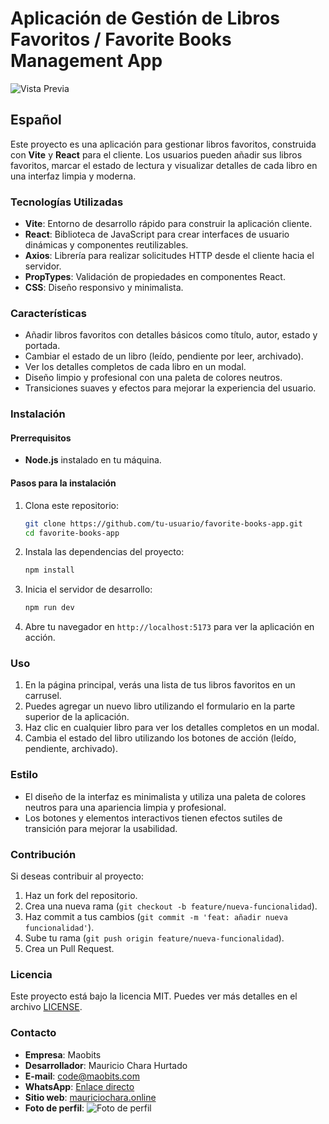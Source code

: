 # Aplicación de Gestión de Libros Favoritos / Favorite Books Management App

![Vista Previa](https://i.ibb.co/Y28748V/pantallao-la-vida-es-linda.png)

## Español

Este proyecto es una aplicación para gestionar libros favoritos, construida con **Vite** y **React** para el cliente. Los usuarios pueden añadir sus libros favoritos, marcar el estado de lectura y visualizar detalles de cada libro en una interfaz limpia y moderna.

### Tecnologías Utilizadas

- **Vite**: Entorno de desarrollo rápido para construir la aplicación cliente.
- **React**: Biblioteca de JavaScript para crear interfaces de usuario dinámicas y componentes reutilizables.
- **Axios**: Librería para realizar solicitudes HTTP desde el cliente hacia el servidor.
- **PropTypes**: Validación de propiedades en componentes React.
- **CSS**: Diseño responsivo y minimalista.

### Características

- Añadir libros favoritos con detalles básicos como título, autor, estado y portada.
- Cambiar el estado de un libro (leído, pendiente por leer, archivado).
- Ver los detalles completos de cada libro en un modal.
- Diseño limpio y profesional con una paleta de colores neutros.
- Transiciones suaves y efectos para mejorar la experiencia del usuario.

### Instalación

#### Prerrequisitos

- **Node.js** instalado en tu máquina.

#### Pasos para la instalación

1. Clona este repositorio:

    ```bash
    git clone https://github.com/tu-usuario/favorite-books-app.git
    cd favorite-books-app
    ```

2. Instala las dependencias del proyecto:

    ```bash
    npm install
    ```

3. Inicia el servidor de desarrollo:

    ```bash
    npm run dev
    ```

4. Abre tu navegador en `http://localhost:5173` para ver la aplicación en acción.

### Uso

1. En la página principal, verás una lista de tus libros favoritos en un carrusel.
2. Puedes agregar un nuevo libro utilizando el formulario en la parte superior de la aplicación.
3. Haz clic en cualquier libro para ver los detalles completos en un modal.
4. Cambia el estado del libro utilizando los botones de acción (leído, pendiente, archivado).

### Estilo

- El diseño de la interfaz es minimalista y utiliza una paleta de colores neutros para una apariencia limpia y profesional.
- Los botones y elementos interactivos tienen efectos sutiles de transición para mejorar la usabilidad.

### Contribución

Si deseas contribuir al proyecto:

1. Haz un fork del repositorio.
2. Crea una nueva rama (`git checkout -b feature/nueva-funcionalidad`).
3. Haz commit a tus cambios (`git commit -m 'feat: añadir nueva funcionalidad'`).
4. Sube tu rama (`git push origin feature/nueva-funcionalidad`).
5. Crea un Pull Request.

### Licencia

Este proyecto está bajo la licencia MIT. Puedes ver más detalles en el archivo [LICENSE](LICENSE).

### Contacto

- **Empresa**: Maobits
- **Desarrollador**: Mauricio Chara Hurtado
- **E-mail**: [code@maobits.com](mailto:code@maobits.com)
- **WhatsApp**: [Enlace directo](https://wa.me/573153774638?text=Deseo%20más%20información%20sobre%20la%20aplicación%20de%20libros)
- **Sitio web**: [mauriciochara.online](http://mauriciochara.online)
- **Foto de perfil**: ![Foto de perfil](https://i.ibb.co/ncmG17j/foto-perfil.jpg)

